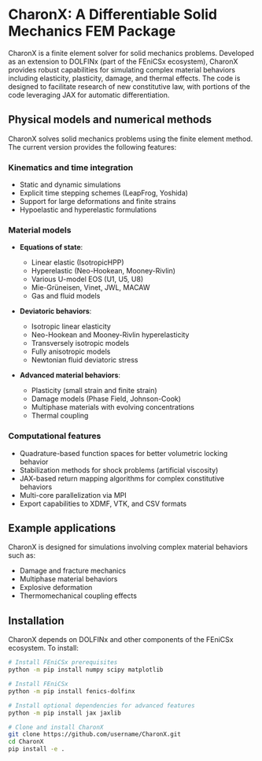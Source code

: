 # CharonX: A Differentiable Solid Mechanics FEM Package

CharonX is a finite element solver for solid mechanics problems. Developed as an extension to DOLFINx (part of the FEniCSx ecosystem), CharonX provides robust capabilities for simulating complex material behaviors including elasticity, plasticity, damage, and thermal effects. The code is designed to facilitate research of new constitutive law, with portions of the code leveraging JAX for automatic differentiation.

## Physical models and numerical methods

CharonX solves solid mechanics problems using the finite element method. The current version provides the following features:

### Kinematics and time integration
- Static and dynamic simulations
- Explicit time stepping schemes (LeapFrog, Yoshida)
- Support for large deformations and finite strains
- Hypoelastic and hyperelastic formulations

### Material models
- **Equations of state**:
  - Linear elastic (IsotropicHPP)
  - Hyperelastic (Neo-Hookean, Mooney-Rivlin)
  - Various U-model EOS (U1, U5, U8)
  - Mie-Grüneisen, Vinet, JWL, MACAW
  - Gas and fluid models

- **Deviatoric behaviors**:
  - Isotropic linear elasticity
  - Neo-Hookean and Mooney-Rivlin hyperelasticity
  - Transversely isotropic models
  - Fully anisotropic models
  - Newtonian fluid deviatoric stress

- **Advanced material behaviors**:
  - Plasticity (small strain and finite strain)
  - Damage models (Phase Field, Johnson-Cook)
  - Multiphase materials with evolving concentrations
  - Thermal coupling

### Computational features
- Quadrature-based function spaces for better volumetric locking behavior
- Stabilization methods for shock problems (artificial viscosity)
- JAX-based return mapping algorithms for complex constitutive behaviors
- Multi-core parallelization via MPI
- Export capabilities to XDMF, VTK, and CSV formats

## Example applications

CharonX is designed for simulations involving complex material behaviors such as:
- Damage and fracture mechanics
- Multiphase material behaviors
- Explosive deformation
- Thermomechanical coupling effects

## Installation

CharonX depends on DOLFINx and other components of the FEniCSx ecosystem. To install:

```bash
# Install FEniCSx prerequisites
python -m pip install numpy scipy matplotlib

# Install FEniCSx
python -m pip install fenics-dolfinx

# Install optional dependencies for advanced features
python -m pip install jax jaxlib

# Clone and install CharonX
git clone https://github.com/username/CharonX.git
cd CharonX
pip install -e .
